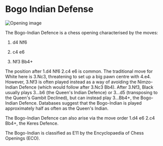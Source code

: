 # Bogo Indian Defense

![Opening image](https://www.thechesswebsite.com/wp-content/uploads/2019/04/bogo-indian-defense.png)

The Bogo-Indian Defence is a chess opening characterised by the moves:



1. d4 Nf6

2. c4 e6

3. Nf3 Bb4+

The position after 1.d4 Nf6 2.c4 e6 is common. The traditional move for White here is 3.Nc3, threatening to set up a big pawn centre with 4.e4. However, 3.Nf3 is often played instead as a way of avoiding the Nimzo-Indian Defence (which would follow after 3.Nc3 Bb4). After 3.Nf3, Black usually plays 3...b6 (the Queen's Indian Defence) or 3...d5 (transposing to the Queen's Gambit Declined), but can instead play 3...Bb4+, the Bogo-Indian Defence. Databases suggest that the Bogo-Indian is played approximately half as often as the Queen's Indian.

The Bogo-Indian Defence can also arise via the move order 1.d4 e6 2.c4 Bb4+, the Keres Defence. 

The Bogo-Indian is classified as E11 by the Encyclopaedia of Chess Openings (ECO).